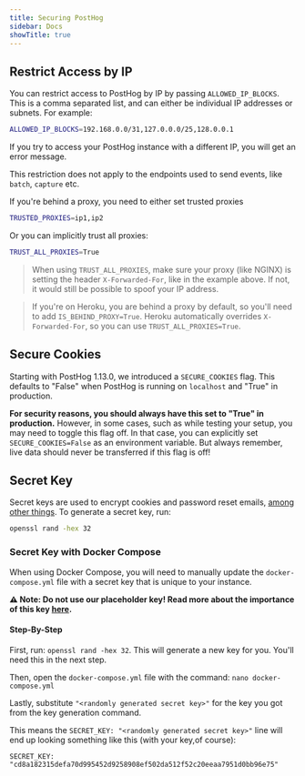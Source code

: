 ```yaml
---
title: Securing PostHog
sidebar: Docs
showTitle: true
---
```


## Restrict Access by IP

You can restrict access to PostHog by IP by passing `ALLOWED_IP_BLOCKS`. This is a comma separated list, and can either be individual IP addresses or subnets. For example:

```bash
ALLOWED_IP_BLOCKS=192.168.0.0/31,127.0.0.0/25,128.0.0.1
```

If you try to access your PostHog instance with a different IP, you will get an error message.

This restriction does not apply to the endpoints used to send events, like `batch`, `capture` etc.

If you're behind a proxy, you need to either set trusted proxies
```bash
TRUSTED_PROXIES=ip1,ip2
```

Or you can implicitly trust all proxies:

```bash
TRUST_ALL_PROXIES=True
```

> When using `TRUST_ALL_PROXIES`, make sure your proxy (like NGINX) is setting the header `X-Forwarded-For`, like in the example above. If not, it would still be possible to spoof your IP address.

> If you're on Heroku, you are behind a proxy by default, so you'll need to add `IS_BEHIND_PROXY=True`. Heroku automatically overrides `X-Forwarded-For`, so you can use `TRUST_ALL_PROXIES=True`.

## Secure Cookies

Starting with PostHog 1.13.0, we introduced a `SECURE_COOKIES` flag. This defaults to "False" when PostHog is running on `localhost` and "True" in production.

**For security reasons, you should always have this set to "True" in production.** However, in some cases, such as while testing your setup, you may need to toggle this flag off. In that case, you can explicitly set `SECURE_COOKIES=False` as an environment variable. But always remember, live data should never be transferred if this flag is off!


## Secret Key

Secret keys are used to encrypt cookies and password reset emails, [among other things](https://docs.djangoproject.com/en/3.0/ref/settings/#secret-key). To generate a secret key, run:

```bash
openssl rand -hex 32
```

### Secret Key with Docker Compose

When using Docker Compose, you will need to manually update the `docker-compose.yml` file with a secret key that is unique to your instance.

**⚠️ Note: Do not use our placeholder key! Read more about the importance of this key [here](/docs/deploymentsecuring-posthog).**

#### Step-By-Step

First, run: `openssl rand -hex 32`. This will generate a new key for you. You'll need this in the next step.

Then, open the `docker-compose.yml` file with the command: `nano docker-compose.yml`

Lastly, substitute `"<randomly generated secret key>"` for the key you got from the key generation command.

This means the `SECRET_KEY: "<randomly generated secret key>"` line will end up looking something like this (with your key,of course):
```
SECRET_KEY: "cd8a182315defa70d995452d9258908ef502da512f52c20eeaa7951d0bb96e75"
```